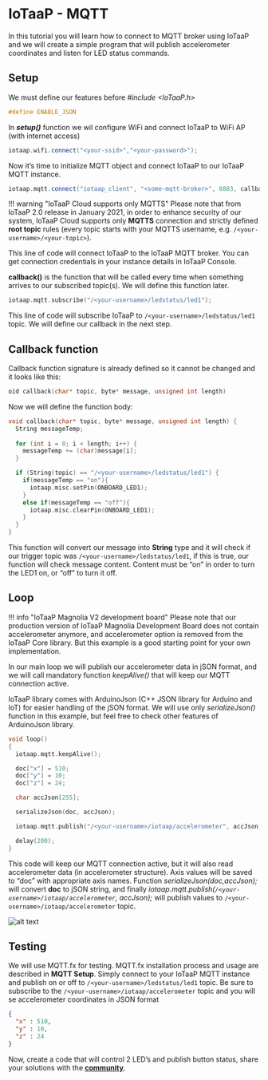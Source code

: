 # IoTaaP - MQTT

In this tutorial you will learn how to connect to MQTT broker using IoTaaP and we will create a simple program that will publish accelerometer coordinates and listen for LED status commands.

## Setup

We must define our features before _#include <IoTaaP.h>_

```cpp
#define ENABLE_JSON
```
In _**setup()**_ function we wil configure WiFi and connect IoTaaP to WiFi AP (with internet access)

```cpp
iotaap.wifi.connect("<your-ssid>","<your-password>");
```
Now it’s time to initialize MQTT object and connect IoTaaP to our IoTaaP MQTT instance.

```cpp
iotaap.mqtt.connect("iotaap_client", "<some-mqtt-broker>", 8883, callback, false, "USERNAME", "PASSWORD");
```

!!! warning "IoTaaP Cloud supports only MQTTS"
    Please note that from IoTaaP 2.0 release in January 2021, in order to enhance security of our system, IoTaaP Cloud supports only **MQTTS** connection and strictly defined **root topic** rules (every topic
    starts with your MQTTS username, e.g. `/<your-username>/<your-topic>`).

This line of code will connect IoTaaP to the IoTaaP MQTT broker. You can get connection credentials in your instance details in IoTaaP Console.

**callback()** is the function that will be called every time when something arrives to our subscribed topic(s). We will define this function later.

```cpp
iotaap.mqtt.subscribe("/<your-username>/ledstatus/led1");
```
This line of code will subscribe IoTaaP to `/<your-username>/ledstatus/led1` topic. We will define our callback in the next step.

## Callback function

Callback function signature is already defined so it cannot be changed and it looks like this:

```cpp
oid callback(char* topic, byte* message, unsigned int length) 
```
Now we will define the function body:

```cpp
void callback(char* topic, byte* message, unsigned int length) {
  String messageTemp;
  
  for (int i = 0; i < length; i++) {
    messageTemp += (char)message[i];
  }

  if (String(topic) == "/<your-username>/ledstatus/led1") {
    if(messageTemp == "on"){
      iotaap.misc.setPin(ONBOARD_LED1);
    }
    else if(messageTemp == "off"){
      iotaap.misc.clearPin(ONBOARD_LED1);
    }
  }
}
```
This function will convert our message into **String** type and it will check if our trigger topic was `/<your-username>/ledstatus/led1`, if this is true, our function will check message content. Content must be “on” in order to turn the LED1 on, or “off” to turn it off.

## Loop

!!! info "IoTaaP Magnolia V2 development board"
    Please note that our production version of IoTaaP Magnolia Development Board does not contain accelerometer anymore, and accelerometer option is removed
    from the IoTaaP Core library. But this example is a good starting point for your own implementation.

In our main loop we will publish our accelerometer data in jSON format, and we will call mandatory function _keepAlive()_ that will keep our MQTT connection active.

IoTaaP library comes with ArduinoJson (C++ JSON library for Arduino and IoT) for easier handling of the jSON format. We will use only _serializeJson()_ function in this example, but feel free to check other features of ArduinoJson library.

```cpp
void loop()
{
  iotaap.mqtt.keepAlive();

  doc["x"] = 510;
  doc["y"] = 10;
  doc["z"] = 24;

  char accJson[255];

  serializeJson(doc, accJson);

  iotaap.mqtt.publish("/<your-username>/iotaap/accelerometer", accJson, false);

  delay(200);
}
```
This code will keep our MQTT connection active, but it will also read accelerometer data (in accelerometer structure). Axis values will be saved to “doc” with appropriate axis names. Function _serializeJson(doc,accJson);_ will convert **doc** to jSON string, and finally _iotaap.mqtt.publish(`/<your-username>/iotaap/accelerometer`, accJson);_ will publish values to `/<your-username>/iotaap/accelerometer` topic.

![alt text](https://files.iotaap.io/assets/iotaap-tutorials/iotaap-mqtt/iotaap-accelerometer-topic-1024x368.jpg"IoTaaP/accelerometer")

## Testing

We will use MQTT.fx for testing. MQTT.fx installation process and usage are described in **MQTT Setup**. Simply connect to your IoTaaP MQTT instance and publish on or off to `/<your-username>/ledstatus/led1` topic. Be sure to subscribe to the `/<your-username>/iotaap/accelerometer` topic and you will se accelerometer coordinates in JSON format

```json
{
  "x" : 510,
  "y" : 10,
  "z" : 24
}
```

Now, create a code that will control 2 LED’s and publish button status, share your solutions with the [**community**](https://community.iotaap.io/).
